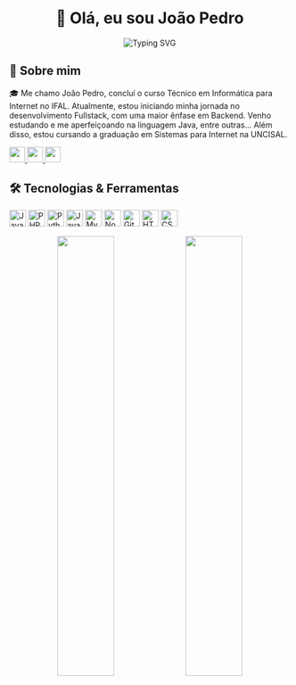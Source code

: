 <h1 align="center">👋 Olá, eu sou João Pedro</h1>

<p align="center">
  <img src="https://readme-typing-svg.herokuapp.com?font=Fira+Code&size=25&pause=1000&center=true&vCenter=true&width=435&lines=Desenvolvedor+Fullstack;Apaixonado+por+Tecnologia;Bem-vindo+ao+meu+GitHub!" alt="Typing SVG" />
</p>

## 🚀 Sobre mim

🎓 Me chamo João Pedro, concluí o curso Técnico em Informática para Internet no IFAL. Atualmente, estou iniciando minha jornada no desenvolvimento Fullstack, com uma maior ênfase em Backend. Venho estudando e me aperfeiçoando na linguagem Java, entre outras... Além disso, estou cursando a graduação em Sistemas para Internet na UNCISAL.

<p align="left">
  <a href="https://www.linkedin.com/in/devjota" target="_blank">
    <img src="https://img.shields.io/badge/LinkedIn-0A66C2?style=for-the-badge&logo=linkedin&logoColor=white" height="28" />
  </a>
  <a href="https://jotajar.vercel.app" target="_blank">
    <img src="https://img.shields.io/badge/Minhas%20Redes-000000?style=for-the-badge&logo=internet-explorer&logoColor=white" height="28" />
  </a>
  <a href="https://www.instagram.com/jota.jar" target="_blank">
    <img src="https://img.shields.io/badge/Instagram-E4405F?style=for-the-badge&logo=instagram&logoColor=white" height="28" />
  </a>
</p>

## 🛠️ Tecnologias & Ferramentas

<p align="left" style="margin-top: 0;">
  <img src="https://cdn.jsdelivr.net/gh/devicons/devicon/icons/java/java-original.svg" height="30" alt="Java" />
  <img src="https://cdn.jsdelivr.net/gh/devicons/devicon/icons/php/php-original.svg" height="30" alt="PHP" />
  <img src="https://cdn.jsdelivr.net/gh/devicons/devicon/icons/python/python-original.svg" height="30" alt="Python" />
  <img src="https://cdn.jsdelivr.net/gh/devicons/devicon/icons/javascript/javascript-original.svg" height="30" alt="JavaScript" />
  <img src="https://cdn.jsdelivr.net/gh/devicons/devicon/icons/mysql/mysql-original.svg" height="30" alt="MySQL" />
  <img src="https://cdn.jsdelivr.net/gh/devicons/devicon/icons/nodejs/nodejs-original.svg" height="30" alt="Node.js" />
  <img src="https://cdn.jsdelivr.net/gh/devicons/devicon/icons/git/git-original.svg" height="30" alt="Git" />
  <img src="https://cdn.jsdelivr.net/gh/devicons/devicon/icons/html5/html5-original.svg" height="30" alt="HTML5" />
  <img src="https://cdn.jsdelivr.net/gh/devicons/devicon/icons/css3/css3-original.svg" height="30" alt="CSS3" />
</p>

<p align="center">
  <img src="https://github-readme-stats.vercel.app/api?username=JoaoPedro53&show_icons=true&theme=radical" width="45%" />
  <img src="https://github-readme-stats.vercel.app/api/top-langs/?username=JoaoPedro53&layout=compact&theme=radical" width="45%" />
</p>
